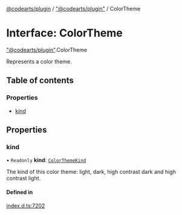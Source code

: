 [@codearts/plugin](../README.md) / ["@codearts/plugin"](../modules/_codearts_plugin_.md) / ColorTheme

# Interface: ColorTheme

["@codearts/plugin"](../modules/_codearts_plugin_.md).ColorTheme

Represents a color theme.

## Table of contents

### Properties

- [kind](codearts_plugin_.ColorTheme.md#kind)

## Properties

### kind

• `Readonly` **kind**: [`ColorThemeKind`](../enums/codearts_plugin_.ColorThemeKind.md)

The kind of this color theme: light, dark, high contrast dark and high contrast light.

#### Defined in

[index.d.ts:7202](https://github.com/shuyaqian/cloudide-plugin-api/blob/3fbdd11/index.d.ts#L7202)
